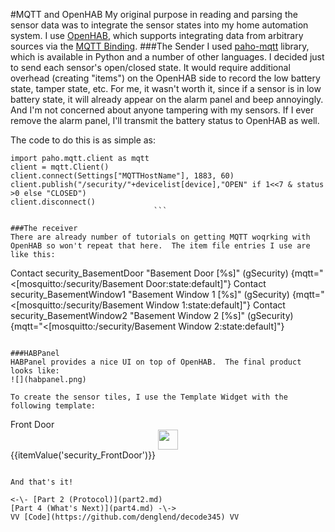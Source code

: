 #MQTT and OpenHAB
My original purpose in reading and parsing the sensor data was to integrate the sensor states into my home automation system.  I use [OpenHAB](http://www.openhab.org/), which supports integrating data from arbitrary sources via the [MQTT Binding](https://github.com/openhab/openhab1-addons/wiki/MQTT-Binding).
###The Sender
I used [paho-mqtt](http://www.eclipse.org/paho/) library, which is available in Python and a number of other languages.
I decided just to send each sensor's open/closed state.  It would require additional overhead (creating "items") on the OpenHAB side to record the low battery state, tamper state, etc.  For me, it wasn't worth it, since if a sensor is in low battery state, it will already appear on the alarm panel and beep annoyingly.  And I'm not concerned about anyone tampering with my sensors.  If I ever remove the alarm panel, I'll transmit the battery status to OpenHAB as well.

The code to do this is as simple as:
```
import paho.mqtt.client as mqtt
client = mqtt.Client()
client.connect(Settings["MQTTHostName"], 1883, 60)
client.publish("/security/"+devicelist[device],"OPEN" if 1<<7 & status >0 else "CLOSED")
client.disconnect()
                                ```

###The receiver
There are already number of tutorials on getting MQTT woqrking with OpenHAB so won't repeat that here.  The item file entries I use are like this:
```
Contact security_BasementDoor "Basement Door [%s]" (gSecurity) {mqtt="<[mosquitto:/security/Basement Door:state:default]"}
Contact security_BasementWindow1 "Basement Window 1 [%s]" (gSecurity) {mqtt="<[mosquitto:/security/Basement Window 1:state:default]"}
Contact security_BasementWindow2 "Basement Window 2 [%s]" (gSecurity) {mqtt="<[mosquitto:/security/Basement Window 2:state:default]"}
```

###HABPanel
HABPanel provides a nice UI on top of OpenHAB.  The final product looks like:
![](habpanel.png)

To create the sensor tiles, I use the Template Widget with the following template:
```
Front Door
<img class="icon-tile ng-scope" 
     src="http://192.168.1.157:8080/icon/door?format=svg&state={{itemValue('security_FrontDoor')}}"
     style="width: 32px; margin: auto; display: block" />
{{itemValue('security_FrontDoor')}}
```

And that's it!

<-\- [Part 2 (Protocol)](part2.md)
[Part 4 (What's Next)](part4.md) -\->
VV [Code](https://github.com/denglend/decode345) VV